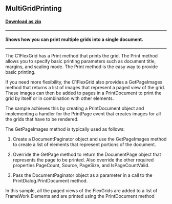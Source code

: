 ## MultiGridPrinting
#### [Download as zip](https://grapecity.github.io/DownGit/#/home?url=https://github.com/GrapeCity/ComponentOne-WPF-Samples/tree/master/NET_462/FlexGrid/CS/MultiGridPrinting)
____
#### Shows how you can print multiple grids into a single document.
____
The C1FlexGrid has a Print method that prints the grid. The Print method allows
you to specify basic printing parameters such as document title, margins, and
scaling mode. The Print method is the easy way to provide basic printing.

If you need more flexibility, the C1FlexGrid also provides a GetPageImages 
method that returns a list of images that represent a paged view of the grid.
These images can then be added to pages in a PrintDocument to print the grid 
by itself or in combination with other elements.

The sample achieves this by creating a PrintDocument object and implementing
a handler for the PrintPage event that creates images for all the grids that
have to be rendered.

The GetPageImages method is typically used as follows:

1) Create a DocumentPaginator object and use the GetPageImages method to 
   create a list of elements that represent portions of the document.

2) Override the GetPage method to return the DocumentPage object that
   represents the page to be printed. Also override the other required
   properties PageCount, Source, PageSize, and IsPageCountValid.

3) Pass the DocumentPaginator object as a parameter in a call to the
   PrintDialog.PrintDocument method.

In this sample, all the paged views of the FlexGrids are added to a list of FrameWork Elements 
and are printed using the PrintDocument method
